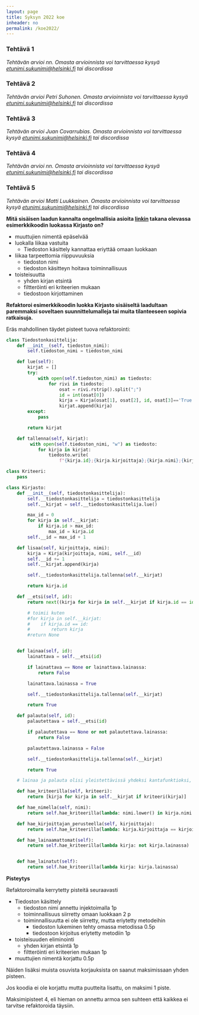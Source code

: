 ```yaml
---
layout: page
title: Syksyn 2022 koe
inheader: no
permalink: /koe2022/
---
```


### Tehtävä 1

_Tehtävän arvioi nn. Omasta arvioinnista voi tarvittaessa kysyä etunimi.sukunimi@helsinki.fi tai discordissa_

### Tehtävä 2

_Tehtävän arvioi Petri Suhonen. Omasta arvioinnista voi tarvittaessa kysyä etunimi.sukunimi@helsinki.fi tai discordissa_

### Tehtävä 3

_Tehtävän arvioi Juan Covarrubias. Omasta arvioinnista voi tarvittaessa kysyä etunimi.sukunimi@helsinki.fi tai discordissa_

### Tehtävä 4

_Tehtävän arvioi nn. Omasta arvioinnista voi tarvittaessa kysyä etunimi.sukunimi@helsinki.fi tai discordissa_

### Tehtävä 5

_Tehtävän arvioi Matti Luukkainen. Omasta arvioinnista voi tarvittaessa kysyä etunimi.sukunimi@helsinki.fi tai discordissa_

**Mitä sisäisen laadun kannalta ongelmallisia asioita [linkin](https://gist.github.com/mluukkai/db7fa7d4111dcccc8d2d9158ba7b1793) takana olevassa esimerkkikoodin luokassa Kirjasto on?**

- muuttujien nimentä epäselvää
- luokalla liikaa vastuita
  - Tiedoston käsittely kannattaa eriyttää omaan luokkaan
- liikaa tarpeettomia riippuvuuksia
  - tiedoston nimi
  - tiedoston käsitteyn hoitava toiminnallisuus
- toisteisuutta
  - yhden kirjan etsintä
  - filtteröinti eri kriteerien mukaan
  - tiedostoon kirjottaminen

**Refaktoroi esimerkkikoodin luokka Kirjasto sisäiseltä laadultaan paremmaksi soveltaen suunnittelumalleja tai muita tilanteeseen sopivia ratkaisuja.**

Eräs mahdollinen täydet pisteet tuova refaktorointi:

```python
class Tiedostonkasittelija:
    def __init__(self, tiedoston_nimi):
        self.tiedoston_nimi = tiedoston_nimi

    def lue(self):
        kirjat = []
        try:
            with open(self.tiedoston_nimi) as tiedosto:
                for rivi in tiedosto:
                    osat = rivi.rstrip().split(";")
                    id = int(osat[0])
                    kirja = Kirja(osat[1], osat[2], id, osat[3]=='True')
                    kirjat.append(kirja)
        except:
            pass

        return kirjat

    def tallenna(self, kirjat):
         with open(self.tiedoston_nimi, "w") as tiedosto:
            for kirja in kirjat:
                tiedosto.write(
                    f"{kirja.id};{kirja.kirjoittaja};{kirja.nimi};{kirja.lainassa}\n")

class Kriteeri:
    pass

class Kirjasto:
    def __init__(self, tiedostonkasittelija):
        self.__tiedostonkasittelija = tiedostonkasittelija
        self.__kirjat = self.__tiedostonkasittelija.lue()

        max_id = 0
        for kirja in self.__kirjat:
            if kirja.id > max_id:
                max_id = kirja.id
        self.__id = max_id + 1

    def lisaa(self, kirjoittaja, nimi):
        kirja = Kirja(kirjoittaja, nimi, self.__id)
        self.__id += 1
        self.__kirjat.append(kirja)

        self.__tiedostonkasittelija.tallenna(self.__kirjat)

        return kirja.id

    def __etsi(self, id):
        return next((kirja for kirja in self.__kirjat if kirja.id == id), None)

        # toimii kuten
        #for kirja in self.__kirjat:
        #    if kirja.id == id:
        #        return kirja
        #return None


    def lainaa(self, id):
        lainattava = self.__etsi(id)

        if lainattava == None or lainattava.lainassa:
            return False

        lainattava.lainassa = True

        self.__tiedostonkasittelija.tallenna(self.__kirjat)

        return True

    def palauta(self, id):
        palautettava = self.__etsi(id)

        if palautettava == None or not palautettava.lainassa:
            return False

        palautettava.lainassa = False

        self.__tiedostonkasittelija.tallenna(self.__kirjat)

        return True

    # lainaa ja palauta olisi yleistettävissä yhdeksi kantafunktioksi, mutta se ei maksa vaivaa

    def hae_kriteerilla(self, kriteeri):
        return [kirja for kirja in self.__kirjat if kriteeri(kirja)]

    def hae_nimella(self, nimi):
        return self.hae_kriteerilla(lambda: nimi.lower() in kirja.nimi.lower())

    def hae_kirjoittajan_perusteella(self, kirjoittaja):
        return self.hae_kriteerilla(lambda: kirja.kirjoittaja == kirjoittaja)

    def hae_lainaamattomat(self):
        return self.hae_kriteerilla(lambda kirja: not kirja.lainassa)


    def hae_lainatut(self):
        return self.hae_kriteerilla(lambda kirja: kirja.lainassa)

```

**Pisteytys**

Refaktoroimalla kerrytetty pisteitä seuraavasti

- Tiedoston käsittely
  - tiedoston nimi annettu injektoimalla 1p
  - toiminnallisuus siirretty omaan luokkaan 2 p
  - toiminnallisuutta ei ole siirretty, mutta eriytetty metodeihin
    - tiedoston lukeminen tehty omassa metodissa 0.5p
    - tiedostoon kirjoitus eriytetty metodiin 1p
- toisteisuuden eliminointi
  - yhden kirjan etsintä 1p
  - filtteröinti eri kriteerien mukaan 1p
- muuttujien nimentä korjattu 0.5p

Näiden lisäksi muista osuvista korjauksista on saanut maksimissaan yhden pisteen.

Jos koodia ei ole korjattu mutta puutteita lisattu, on maksimi 1 piste.

Maksimipisteet 4, eli hieman on annettu armoa sen suhteen että kaikkea ei tarvitse refaktoroida täysiin.